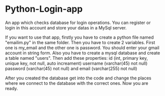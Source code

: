 # Python-Login-app
An app which checks database for login operations. You can register or login in this account and store your datas in a MySql server.

If you want to use that app, firstly you have to create a python file named "emailim.py" in the same folder. Then you have to create 2 variables. First one is my_email and
the other one is password. You should enter your gmail account in string form. Also you have to create a mysql database and create a table named "users". Then add these
properties: id (int, primary key, unique key, not null, auto increament) username (varchar(45) not null) password (varchar(45) not null) and email (varchar(255) not null)

After you created the database get into the code and change the places where we connect to the database with the correct ones. Now you are ready.
